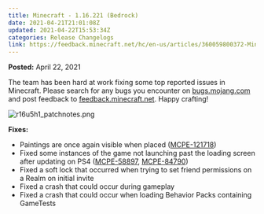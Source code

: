 ```yaml
---
title: Minecraft - 1.16.221 (Bedrock)
date: 2021-04-21T21:01:08Z
updated: 2021-04-22T15:53:34Z
categories: Release Changelogs
link: https://feedback.minecraft.net/hc/en-us/articles/360059800372-Minecraft-1-16-221-Bedrock
---
```


**Posted:** April 22, 2021

The team has been hard at work fixing some top reported issues in Minecraft. Please search for any bugs you encounter on [bugs.mojang.com](https://bugs.mojang.com/) and post feedback to [feedback.minecraft.net](https://feedback.minecraft.net/). Happy crafting!

![r16u5h1_patchnotes.png](https://feedback.minecraft.net/hc/article_attachments/360093321792/r16u5h1_patchnotes.png)

**Fixes:**

- Paintings are once again visible when placed ([MCPE-121718](https://bugs.mojang.com/browse/MCPE-121718))
- Fixed some instances of the game not launching past the loading screen after updating on PS4 ([MCPE-58897](https://bugs.mojang.com/browse/MCPE-58897), [MCPE-84790](https://bugs.mojang.com/browse/MCPE-84790))
- Fixed a soft lock that occurred when trying to set friend permissions on a Realm on initial invite
- Fixed a crash that could occur during gameplay
- Fixed a crash that could occur when loading Behavior Packs containing GameTests
